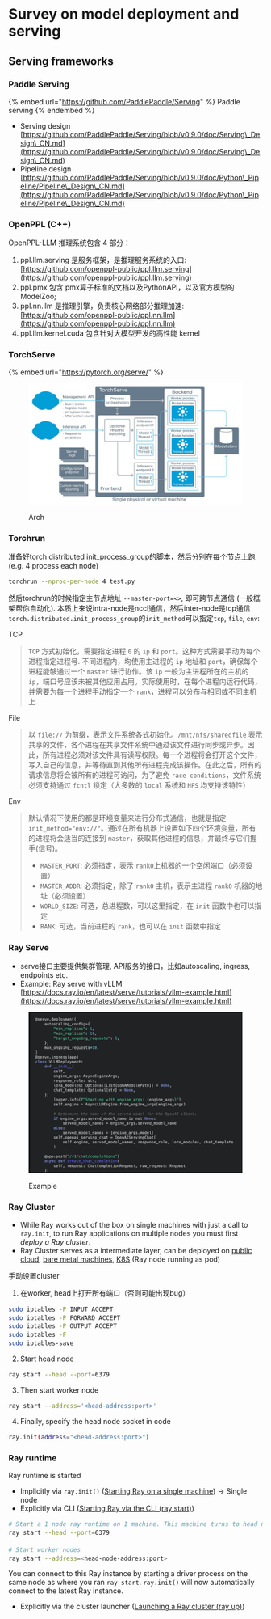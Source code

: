 # Survey on model deployment and serving

## Serving frameworks

### Paddle Serving

{% embed url="https://github.com/PaddlePaddle/Serving" %}
Paddle serving
{% endembed %}

* Serving design [https://github.com/PaddlePaddle/Serving/blob/v0.9.0/doc/Serving\_Design\_CN.md](https://github.com/PaddlePaddle/Serving/blob/v0.9.0/doc/Serving\_Design\_CN.md)
* Pipeline design [https://github.com/PaddlePaddle/Serving/blob/v0.9.0/doc/Python\_Pipeline/Pipeline\_Design\_CN.md](https://github.com/PaddlePaddle/Serving/blob/v0.9.0/doc/Python\_Pipeline/Pipeline\_Design\_CN.md)

### OpenPPL (C++)

OpenPPL-LLM 推理系统包含 4 部分：

1. ppl.llm.serving 是服务框架，是推理服务系统的入口: [https://github.com/openppl-public/ppl.llm.serving](https://github.com/openppl-public/ppl.llm.serving)
2. ppl.pmx 包含 pmx算子标准的文档以及PythonAPI，以及官方模型的ModelZoo;
3. ppl.nn.llm 是推理引擎，负责核心网络部分推理加速: [https://github.com/openppl-public/ppl.nn.llm](https://github.com/openppl-public/ppl.nn.llm)
4. ppl.llm.kernel.cuda 包含针对大模型开发的高性能 kernel

### TorchServe

{% embed url="https://pytorch.org/serve/" %}

<figure><img src="../.gitbook/assets/image (1).png" alt=""><figcaption><p>Arch</p></figcaption></figure>

### Torchrun

准备好torch distributed init\_process\_group的脚本，然后分别在每个节点上跑 (e.g. 4 process each node)

```bash
torchrun --nproc-per-node 4 test.py
```

然后torchrun的时候指定主节点地址 `--master-port=<>`, 即可跨节点通信 (一般框架帮你自动化). 本质上来说intra-node是nccl通信，然后inter-node是tcp通信 `torch.distributed.init_process_group`的`init_method`可以指定`tcp`, `file`, `env`:

TCP

> `TCP` 方式初始化，需要指定进程 `0` 的 `ip` 和 `port`。这种方式需要手动为每个进程指定进程号. 不同进程内，均使用主进程的 `ip` 地址和 `port`，确保每个进程能够通过一个 `master` 进行协作。该 `ip` 一般为主进程所在的主机的 `ip`，端口号应该未被其他应用占用。实际使用时，在每个进程内运行代码，并需要为每一个进程手动指定一个 `rank`，进程可以分布与相同或不同主机上.

File

> 以 `file://` 为前缀，表示文件系统各式初始化。`/mnt/nfs/sharedfile` 表示共享的文件，各个进程在共享文件系统中通过该文件进行同步或异步。因此，所有进程必须对该文件具有读写权限。每一个进程将会打开这个文件，写入自己的信息，并等待直到其他所有进程完成该操作。在此之后，所有的请求信息将会被所有的进程可访问，为了避免 `race conditions`，文件系统必须支持通过 `fcntl` 锁定（大多数的 `local` 系统和 `NFS` 均支持该特性）

Env&#x20;

> 默认情况下使用的都是环境变量来进行分布式通信，也就是指定 `init_method="env://"`。通过在所有机器上设置如下四个环境变量，所有的进程将会适当的连接到 `master`，获取其他进程的信息，并最终与它们握手(信号)。
>
> * `MASTER_PORT`: 必须指定，表示 `rank0`上机器的一个空闲端口（必须设置）
> * `MASTER_ADDR`: 必须指定，除了 `rank0` 主机，表示主进程 `rank0` 机器的地址（必须设置）
> * `WORLD_SIZE`: 可选，总进程数，可以这里指定，在 `init` 函数中也可以指定
> * `RANK`: 可选，当前进程的 `rank`，也可以在 `init` 函数中指定

### Ray Serve

* serve接口主要提供集群管理, API服务的接口，比如autoscaling, ingress, endpoints etc.
* Example: Ray serve with vLLM [https://docs.ray.io/en/latest/serve/tutorials/vllm-example.html](https://docs.ray.io/en/latest/serve/tutorials/vllm-example.html)

<figure><img src="../.gitbook/assets/image (2).png" alt=""><figcaption><p>Example</p></figcaption></figure>

### Ray Cluster

* While Ray works out of the box on single machines with just a call to `ray.init`, to run Ray applications on multiple nodes you must first _deploy a Ray cluster_.
* Ray Cluster serves as a intermediate layer, can be deployed on [public cloud](https://cloud.google.com/blog/products/ai-machine-learning/build-a-ml-platform-with-kubeflow-and-ray-on-gke), [bare metal machines](https://docs.ray.io/en/master/cluster/vms/user-guides/launching-clusters/on-premises.html#on-prem), [K8S](https://docs.ray.io/en/master/cluster/vms/user-guides/launching-clusters/on-premises.html#on-prem) (Ray node running as pod)

手动设置cluster

1. 在worker, head上打开所有端口（否则可能出现bug）

```bash
sudo iptables -P INPUT ACCEPT 
sudo iptables -P FORWARD ACCEPT
sudo iptables -P OUTPUT ACCEPT
sudo iptables -F
sudo iptables-save
```

2. Start head node

```bash
ray start --head --port=6379
```

3. Then start worker node

```bash
ray start --address='<head-address:port>'
```

4. Finally, specify the head node socket in code

```bash
ray.init(address="<head-address:port>")
```

### Ray runtime

Ray runtime is started

* Implicitly via `ray.init()` ([Starting Ray on a single machine](https://docs.ray.io/en/master/ray-core/starting-ray.html#start-ray-init)) -> Single node
* Explicitly via CLI ([Starting Ray via the CLI (ray start)](https://docs.ray.io/en/master/ray-core/starting-ray.html#start-ray-cli))

```bash
# Start a 1 node ray runtime on 1 machine. This machine turns to head node
ray start --head --port=6379

# Start worker nodes
ray start --address=<head-node-address:port>
```

You can connect to this Ray instance by starting a driver process on the same node as where you ran `ray start`. `ray.init()` will now automatically connect to the latest Ray instance.

* Explicitly via the cluster launcher ([Launching a Ray cluster (ray up)](https://docs.ray.io/en/master/ray-core/starting-ray.html#start-ray-up))
